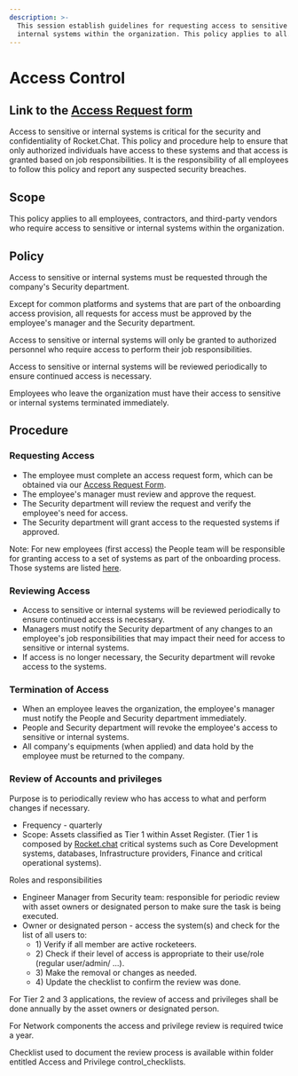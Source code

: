 ```yaml
---
description: >-
  This session establish guidelines for requesting access to sensitive or
  internal systems within the organization. This policy applies to all.
---
```


# Access Control

## Link to the [Access Request form](https://rocketchat.atlassian.net/jira/core/projects/AR/form/15?atlOrigin=eyJpIjoiNGU1OTQ1Y2NmOGE5NDNmZWI5NDk4ZTJlYmRmMGY0ZjQiLCJwIjoiaiJ9)

Access to sensitive or internal systems is critical for the security and confidentiality of Rocket.Chat. This policy and procedure help to ensure that only authorized individuals have access to these systems and that access is granted based on job responsibilities. It is the responsibility of all employees to follow this policy and report any suspected security breaches.

## Scope

This policy applies to all employees, contractors, and third-party vendors who require access to sensitive or internal systems within the organization.

## Policy

Access to sensitive or internal systems must be requested through the company's Security department.

Except for common platforms and systems that are part of the onboarding access provision, all requests for access must be approved by the employee's manager and the Security department.

Access to sensitive or internal systems will only be granted to authorized personnel who require access to perform their job responsibilities.

Access to sensitive or internal systems will be reviewed periodically to ensure continued access is necessary.

Employees who leave the organization must have their access to sensitive or internal systems terminated immediately.

## Procedure

### Requesting Access

* The employee must complete an access request form, which can be obtained via our [Access Request Form](https://rocketchat.atlassian.net/jira/core/projects/AR/form/15?atlOrigin=eyJpIjoiNGU1OTQ1Y2NmOGE5NDNmZWI5NDk4ZTJlYmRmMGY0ZjQiLCJwIjoiaiJ9).&#x20;
* The employee's manager must review and approve the request.
* The Security department will review the request and verify the employee's need for access.
* The Security department will grant access to the requested systems if approved.

Note: For new employees (first access) the People team will be responsible for granting access to a set of systems as part of the onboarding process. Those systems are listed [here](https://handbook.rocket.chat/departments-and-operations/people/onboarding/platforms-and-systems).&#x20;

### Reviewing Access

* Access to sensitive or internal systems will be reviewed periodically to ensure continued access is necessary.
* Managers must notify the Security department of any changes to an employee's job responsibilities that may impact their need for access to sensitive or internal systems.
* If access is no longer necessary, the Security department will revoke access to the systems.

### Termination of Access

* When an employee leaves the organization, the employee's manager must notify the People and Security department immediately.
* People and Security department will revoke the employee's access to sensitive or internal systems.
* All company's equipments (when applied) and data hold by the employee must be returned to the company.

### Review of Accounts and privileges

Purpose is to periodically review who has access to what and perform changes if necessary.

* Frequency - quarterly
* Scope: Assets classified as Tier 1 within Asset Register. (Tier 1 is composed by [Rocket.chat](https://rocket.chat/) critical systems such as Core Development systems, databases, Infrastructure providers, Finance and critical operational systems).

Roles and responsibilities

* Engineer Manager from Security team: responsible for periodic review with asset owners or designated person to make sure the task is being executed.
* Owner or designated person - access the system(s) and check for the list of all users to:
  * 1\) Verify if all member are active rocketeers.
  * 2\) Check if their level of access is appropriate to their use/role (regular user/admin/ ...).
  * 3\) Make the removal or changes as needed.
  * 4\) Update the checklist to confirm the review was done.

For Tier 2 and 3 applications, the review of access and privileges shall be done annually by the asset owners or designated person.

For Network components the access and privilege review is required twice a year.&#x20;

Checklist used to document the review process is available within folder entitled Access and Privilege control\_checklists.&#x20;
